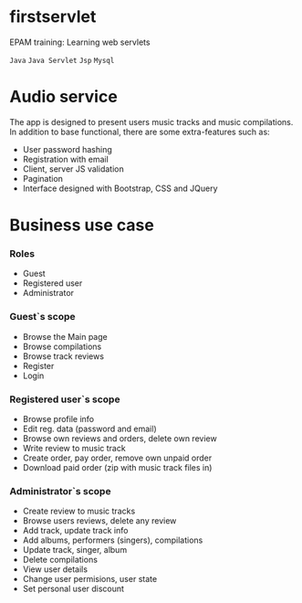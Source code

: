 # firstservlet
EPAM training: Learning web servlets
<p>
  <code>Java</code>
  <code>Java Servlet</code>
  <code>Jsp</code>
  <code>Mysql</code>
</p>

# Audio service
The app is designed to present users music tracks and music compilations. In addition to base functional, there are some extra-features such as:
<ul>
<li>User password hashing</li>
<li>Registration with email</li>
<li>Client, server JS validation</li>
<li>Pagination</li>
<li>Interface designed with Bootstrap, CSS and JQuery</li>
</ul>

# Business use case

<h3>Roles</h3>
<ul>
<li>Guest</li>
<li>Registered user</li>
<li>Administrator</li>
</ul>

<h3>Guest`s scope</h3>
<ul>
<li>Browse the Main page</li>
<li>Browse compilations</li>
<li>Browse track reviews</li>
<li>Register</li>
<li>Login</li>
</ul>

<h3>Registered user`s scope</h3>
<ul>
<li>Browse profile info</li>
<li>Edit reg. data (password and email)</li>
<li>Browse own reviews and orders, delete own review</li>
<li>Write review to music track</li>
<li>Create order, pay order, remove own unpaid order</li>
<li>Download paid order (zip with music track files in)</li>
</ul>

<h3>Administrator`s scope</h3>
<ul>
<li>Create review to music tracks</li>
<li>Browse users reviews, delete any review</li>
<li>Add track, update track info</li>
<li>Add albums, performers (singers), compilations</li>
<li>Update track, singer, album</li>
<li>Delete compilations</li>
<li>View user details</li>
<li>Change user permisions, user state</li>
<li>Set personal user discount</li>  
</ul>
